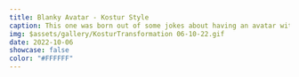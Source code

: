 ```yaml
---
title: Blanky Avatar - Kostur Style
caption: This one was born out of some jokes about having an avatar with horns. I really enjoyed making this one.
img: $assets/gallery/KosturTransformation 06-10-22.gif
date: 2022-10-06
showcase: false
color: "#FFFFFF"
---
```

